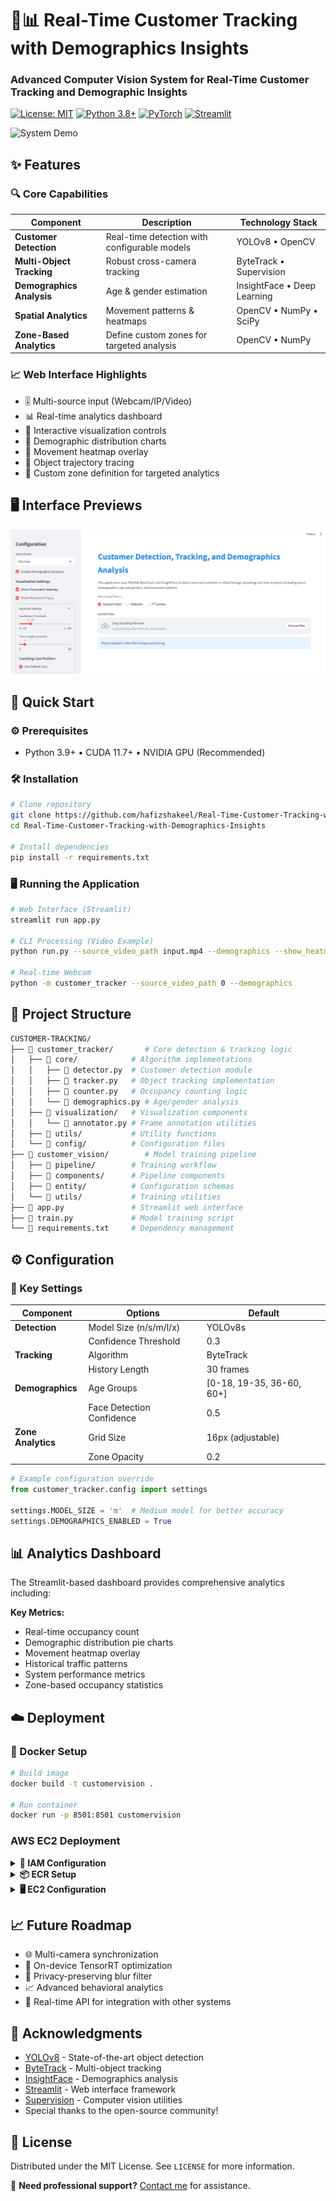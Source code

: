 # 🏬📊 Real-Time Customer Tracking with Demographics Insights 

### Advanced Computer Vision System for Real-Time Customer Tracking and Demographic Insights

[![License: MIT](https://img.shields.io/badge/License-MIT-yellow.svg)](https://opensource.org/licenses/MIT)
[![Python 3.8+](https://img.shields.io/badge/Python-3.8%2B-blue.svg)](https://www.python.org/)
[![PyTorch](https://img.shields.io/badge/PyTorch-%3E%3D1.8-red.svg)](https://pytorch.org/)
[![Streamlit](https://img.shields.io/badge/Streamlit-%E2%89%A50.85-orange.svg)](https://streamlit.io/)

![System Demo](assets/output.gif)

</div>


## ✨ Features

### 🔍 Core Capabilities
| Component | Description | Technology Stack |
|-----------|-------------|------------------|
| **Customer Detection** | Real-time detection with configurable models | YOLOv8 • OpenCV |
| **Multi-Object Tracking** | Robust cross-camera tracking | ByteTrack • Supervision |
| **Demographics Analysis** | Age & gender estimation | InsightFace • Deep Learning |
| **Spatial Analytics** | Movement patterns & heatmaps | OpenCV • NumPy • SciPy |
| **Zone-Based Analytics** | Define custom zones for targeted analysis | OpenCV • NumPy |

### 📈 Web Interface Highlights
- 🎚 Multi-source input (Webcam/IP/Video)
- 📊 Real-time analytics dashboard
- 🔄 Interactive visualization controls
- 🧮 Demographic distribution charts
- 🌋 Movement heatmap overlay
- 📍 Object trajectory tracing
- 🔲 Custom zone definition for targeted analytics

## 🖥️ Interface Previews

![Interface](assets/CT_UI_demo.png)


## 🚀 Quick Start

### ⚙️ Prerequisites
- Python 3.9+ • CUDA 11.7+ • NVIDIA GPU (Recommended)

### 🛠 Installation
```bash
# Clone repository
git clone https://github.com/hafizshakeel/Real-Time-Customer-Tracking-with-Demographics-Insights
cd Real-Time-Customer-Tracking-with-Demographics-Insights

# Install dependencies
pip install -r requirements.txt
```

### 🖥 Running the Application
```bash
# Web Interface (Streamlit)
streamlit run app.py

# CLI Processing (Video Example)
python run.py --source_video_path input.mp4 --demographics --show_heatmap

# Real-time Webcam
python -m customer_tracker --source_video_path 0 --demographics

```

## 🧩 Project Structure
```bash
CUSTOMER-TRACKING/
├── 📂 customer_tracker/       # Core detection & tracking logic
│   ├── 📂 core/            # Algorithm implementations
│   │   ├── 📄 detector.py  # Customer detection module
│   │   ├── 📄 tracker.py   # Object tracking implementation
│   │   ├── 📄 counter.py   # Occupancy counting logic
│   │   └── 📄 demographics.py # Age/gender analysis
│   ├── 📂 visualization/   # Visualization components
│   │   └── 📄 annotator.py # Frame annotation utilities
│   ├── 📂 utils/           # Utility functions
│   └── 📂 config/          # Configuration files
├── 📂 customer_vision/        # Model training pipeline
│   ├── 📂 pipeline/        # Training workflow
│   ├── 📂 components/      # Pipeline components
│   ├── 📂 entity/          # Configuration schemas
│   └── 📂 utils/           # Training utilities
├── 📄 app.py               # Streamlit web interface
├── 📄 train.py             # Model training script
└── 📄 requirements.txt     # Dependency management
```

## ⚙️ Configuration

### 🔧 Key Settings
| Component | Options | Default |
|-----------|---------|---------|
| **Detection** | Model Size (n/s/m/l/x) | YOLOv8s |
| | Confidence Threshold | 0.3 |
| **Tracking** | Algorithm | ByteTrack |
| | History Length | 30 frames |
| **Demographics** | Age Groups | [0-18, 19-35, 36-60, 60+] |
| | Face Detection Confidence | 0.5 |
| **Zone Analytics** | Grid Size | 16px (adjustable) |
| | Zone Opacity | 0.2 |

```python
# Example configuration override
from customer_tracker.config import settings

settings.MODEL_SIZE = 'm'  # Medium model for better accuracy
settings.DEMOGRAPHICS_ENABLED = True
```

## 📊 Analytics Dashboard
The Streamlit-based dashboard provides comprehensive analytics including:

**Key Metrics:**
- Real-time occupancy count
- Demographic distribution pie charts
- Movement heatmap overlay
- Historical traffic patterns
- System performance metrics
- Zone-based occupancy statistics

## ☁️ Deployment

### 🐳 Docker Setup
```bash
# Build image
docker build -t customervision .

# Run container
docker run -p 8501:8501 customervision
```

### AWS EC2 Deployment
<details>
<summary><strong>🔐 IAM Configuration</strong></summary>

1. Create IAM user with:
   - `AmazonEC2ContainerRegistryFullAccess`
   - `AmazonEC2FullAccess`
2. Store credentials in GitHub Secrets:
   ```env
   AWS_ACCESS_KEY_ID=your_key
   AWS_SECRET_ACCESS_KEY=your_secret
   AWS_REGION=us-east-1
   ```
</details>

<details>
<summary><strong>📦 ECR Setup</strong></summary>

```bash
aws ecr create-repository --repository-name vehicle-tracking --region us-east-1
aws ecr get-login-password | docker login --username AWS --password-stdin your-account-id.dkr.ecr.us-east-1.amazonaws.com
```
</details>

<details>
<summary><strong>🖥 EC2 Configuration</strong></summary>

```bash
# Install Docker on Ubuntu
sudo apt-get update && sudo apt-get upgrade -y
curl -fsSL https://get.docker.com -o get-docker.sh
sudo sh get-docker.sh
sudo usermod -aG docker ubuntu
newgrp docker
```
</details>

## 📈 Future Roadmap
- 🌐 Multi-camera synchronization
- 🧠 On-device TensorRT optimization
- 🔐 Privacy-preserving blur filter
- 📈 Advanced behavioral analytics
- 🔄 Real-time API for integration with other systems


## 🙏 Acknowledgments
- [YOLOv8](https://github.com/ultralytics/ultralytics) - State-of-the-art object detection
- [ByteTrack](https://github.com/ifzhang/ByteTrack) - Multi-object tracking
- [InsightFace](https://github.com/deepinsight/insightface) - Demographics analysis
- [Streamlit](https://streamlit.io/) - Web interface framework
- [Supervision](https://github.com/roboflow/supervision) - Computer vision utilities
- Special thanks to the open-source community!



## 📜 License
Distributed under the MIT License. See `LICENSE` for more information.

📩 **Need professional support?** [Contact me](mailto:hafizshakeel1997@gmail.com) for assistance.  

